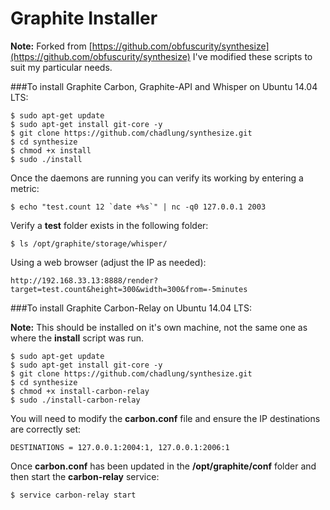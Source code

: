 Graphite Installer
==================

**Note:** Forked from [https://github.com/obfuscurity/synthesize](https://github.com/obfuscurity/synthesize)  I've modified these scripts to suit my particular needs.

###To install Graphite Carbon, Graphite-API and Whisper on Ubuntu 14.04 LTS:

```
$ sudo apt-get update
$ sudo apt-get install git-core -y
$ git clone https://github.com/chadlung/synthesize.git
$ cd synthesize
$ chmod +x install
$ sudo ./install
```

Once the daemons are running you can verify its working by entering a metric:

```
$ echo "test.count 12 `date +%s`" | nc -q0 127.0.0.1 2003
```

Verify a **test** folder exists in the following folder:

```
$ ls /opt/graphite/storage/whisper/
```

Using a web browser (adjust the IP as needed):

```
http://192.168.33.13:8888/render?target=test.count&height=300&width=300&from=-5minutes
```

###To install Graphite Carbon-Relay on Ubuntu 14.04 LTS:

**Note:** This should be installed on it's own machine, not the same one as where the **install** script was run.

```
$ sudo apt-get update
$ sudo apt-get install git-core -y
$ git clone https://github.com/chadlung/synthesize.git
$ cd synthesize
$ chmod +x install-carbon-relay
$ sudo ./install-carbon-relay
```

You will need to modify the **carbon.conf** file and ensure the IP destinations are correctly set:

```
DESTINATIONS = 127.0.0.1:2004:1, 127.0.0.1:2006:1
```

Once **carbon.conf** has been updated in the **/opt/graphite/conf** folder and then start the **carbon-relay** service:

```
$ service carbon-relay start
```
